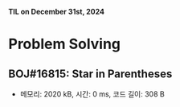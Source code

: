 **TIL on December 31st, 2024**

# Problem Solving
## BOJ#16815: Star in Parentheses
* 메모리: 2020 kB, 시간: 0 ms, 코드 길이: 308 B
